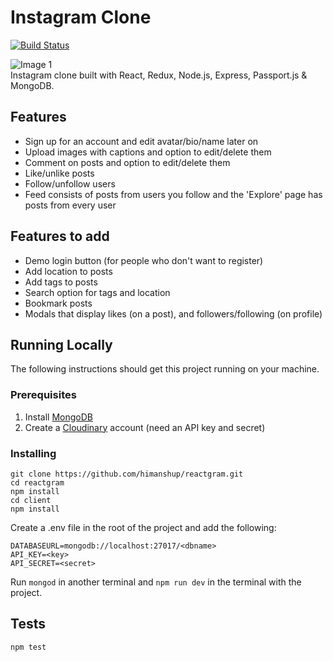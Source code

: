 # Instagram Clone

[![Build Status](https://www.travis-ci.org/himanshup/instagram-clone.svg?branch=master)](https://www.travis-ci.org/himanshup/instagram-clone)

![Image 1](https://raw.githubusercontent.com/himanshup/instagram-clone/master/screenshots/image1.png)  
Instagram clone built with React, Redux, Node.js, Express, Passport.js & MongoDB.

## Features

- Sign up for an account and edit avatar/bio/name later on
- Upload images with captions and option to edit/delete them
- Comment on posts and option to edit/delete them
- Like/unlike posts
- Follow/unfollow users
- Feed consists of posts from users you follow and the 'Explore' page has posts from every user

## Features to add

- Demo login button (for people who don't want to register)
- Add location to posts
- Add tags to posts
- Search option for tags and location
- Bookmark posts
- Modals that display likes (on a post), and followers/following (on profile)

## Running Locally

The following instructions should get this project running on your machine.  

### Prerequisites
1. Install [MongoDB](https://www.mongodb.com/)  
2. Create a [Cloudinary](https://cloudinary.com/) account (need an API key and secret)

### Installing
```
git clone https://github.com/himanshup/reactgram.git
cd reactgram
npm install
cd client
npm install
```

Create a .env file in the root of the project and add the following:

```
DATABASEURL=mongodb://localhost:27017/<dbname>
API_KEY=<key>
API_SECRET=<secret>
```

Run `mongod` in another terminal and `npm run dev` in the terminal with the project.

## Tests

```
npm test
```
